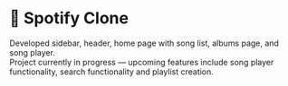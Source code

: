 # 🎵 Spotify Clone

Developed sidebar, header, home page with song list, albums page, and song player.  
Project currently in progress — upcoming features include song player functionality, search functionality and playlist creation.
